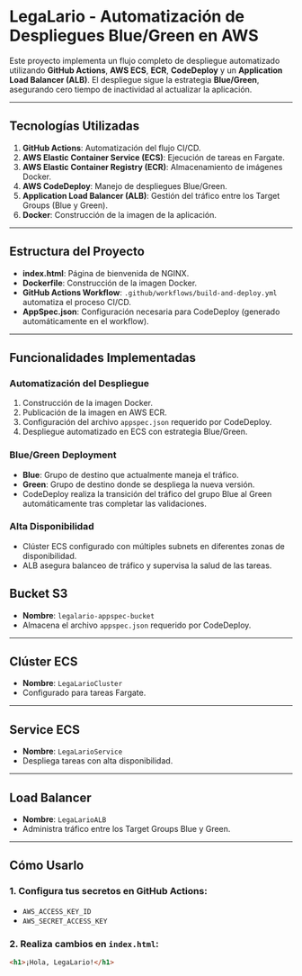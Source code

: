 # LegaLario - Automatización de Despliegues Blue/Green en AWS

Este proyecto implementa un flujo completo de despliegue automatizado utilizando **GitHub Actions**, **AWS ECS**, **ECR**, **CodeDeploy** y un **Application Load Balancer (ALB)**. El despliegue sigue la estrategia **Blue/Green**, asegurando cero tiempo de inactividad al actualizar la aplicación.

---

## **Tecnologías Utilizadas**

1. **GitHub Actions**: Automatización del flujo CI/CD.
2. **AWS Elastic Container Service (ECS)**: Ejecución de tareas en Fargate.
3. **AWS Elastic Container Registry (ECR)**: Almacenamiento de imágenes Docker.
4. **AWS CodeDeploy**: Manejo de despliegues Blue/Green.
5. **Application Load Balancer (ALB)**: Gestión del tráfico entre los Target Groups (Blue y Green).
6. **Docker**: Construcción de la imagen de la aplicación.

---

## **Estructura del Proyecto**

- **index.html**: Página de bienvenida de NGINX.
- **Dockerfile**: Construcción de la imagen Docker.
- **GitHub Actions Workflow**: `.github/workflows/build-and-deploy.yml` automatiza el proceso CI/CD.
- **AppSpec.json**: Configuración necesaria para CodeDeploy (generado automáticamente en el workflow).

---

## **Funcionalidades Implementadas**

### **Automatización del Despliegue**
1. Construcción de la imagen Docker.
2. Publicación de la imagen en AWS ECR.
3. Configuración del archivo `appspec.json` requerido por CodeDeploy.
4. Despliegue automatizado en ECS con estrategia Blue/Green.

### **Blue/Green Deployment**
- **Blue**: Grupo de destino que actualmente maneja el tráfico.
- **Green**: Grupo de destino donde se despliega la nueva versión.
- CodeDeploy realiza la transición del tráfico del grupo Blue al Green automáticamente tras completar las validaciones.

### **Alta Disponibilidad**
- Clúster ECS configurado con múltiples subnets en diferentes zonas de disponibilidad.
- ALB asegura balanceo de tráfico y supervisa la salud de las tareas.

## **Bucket S3**
- **Nombre**: `legalario-appspec-bucket`
- Almacena el archivo `appspec.json` requerido por CodeDeploy.

---

## **Clúster ECS**
- **Nombre**: `LegaLarioCluster`
- Configurado para tareas Fargate.

---

## **Service ECS**
- **Nombre**: `LegaLarioService`
- Despliega tareas con alta disponibilidad.

---

## **Load Balancer**
- **Nombre**: `LegaLarioALB`
- Administra tráfico entre los Target Groups Blue y Green.

---

## **Cómo Usarlo**

### 1. Configura tus secretos en GitHub Actions:
- `AWS_ACCESS_KEY_ID`
- `AWS_SECRET_ACCESS_KEY`

### 2. Realiza cambios en `index.html`:
```html
<h1>¡Hola, LegaLario!</h1>
